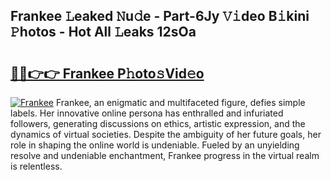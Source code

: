 ## Frankee 𝙻eaked 𝙽u𝚍e - Part-6Jy 𝚅𝚒deo B𝚒kini 𝙿hotos - Hot All 𝙻eaks 12sOa

# <h2><a href="http://ld4kdp.urlbe.top/?page=Frankee">🔗🔗👉👉 Frankee P𝚑oto𝚜Vid𝚎o</a></h2>

[![Frankee](https://i.imgur.com/eBuTRDB.gif)](http://ld4kdp.urlbe.top/?page=Frankee)
Frankee, an enigmatic and multifaceted figure, defies simple labels. Her innovative online persona has enthralled and infuriated followers, generating discussions on ethics, artistic expression, and the dynamics of virtual societies. Despite the ambiguity of her future goals, her role in shaping the online world is undeniable. Fueled by an unyielding resolve and undeniable enchantment, Frankee progress in the virtual realm is relentless.
